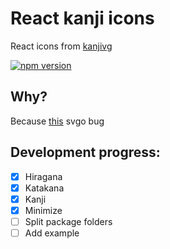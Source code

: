 # React kanji icons

React icons from <a href="https://github.com/KanjiVG/kanjivg">kanjivg</a>

[![npm version](https://badge.fury.io/js/kanji-react-icons.svg)](https://badge.fury.io/js/kanji-react-icons)

## Why?

Because <a href="https://github.com/svg/svgo/issues/1530">this</a> svgo bug

## Development progress:

- [x] Hiragana
- [x] Katakana
- [x] Kanji
- [x] Minimize
- [ ] Split package folders
- [ ] Add example
